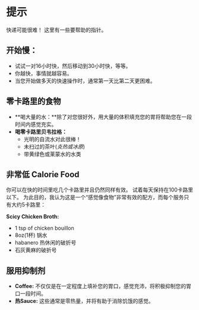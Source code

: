# 提示

快递可能很难！ 这里有一些要帮助的指针。

## 开始慢：

- 试试一对16小时快，然后移动到30小时快，等等。
- 你越快，事情就越容易。
- 当您开始做多天的快速操作时，通常第一天比第二天更困难。

## 零卡路里的食物

- \*\*喝大量的水：\*\*除了对您很好外，用大量的体积填充您的胃将帮助您在一段时间内感觉充实。
- **喝零卡路里贝韦拉格：**
  - 光明的自流水对此很棒！
  - 未扫过的茶叶(_炎热或冰原_)
  - 带黄绿色或莱蒙水的水类

## 非常低 Calorie Food

你可以在快的时间里吃几个卡路里并且仍然同样有效。 试着每天保持在100卡路里以下。 为此目的，我认为这是一个“感觉像食物”非常有效的配方，而每个服务只有大约5卡路里：

**Scicy Chicken Broth:**

- 1 tsp of chicken bouillon
- 8oz(1杯) 锅水
- habanero 热休闲的破折号
- 石灰黄麻的破折号

## 服用抑制剂

- **Coffee:** 不仅仅是在一定程度上填补您的胃口，感觉充沛，将积极抑制您的胃口一段时间。
- **热Sauce:** 这些通常是零热量，并将有助于消除饥饿的感觉。